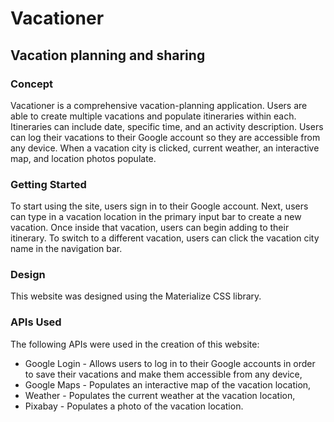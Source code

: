 # Vacationer
## Vacation planning and sharing

### Concept
Vacationer is a comprehensive vacation-planning application. Users are able to create multiple vacations and populate itineraries within each. Itineraries can include date, specific time, and an activity description. Users can log their vacations to their Google account so they are accessible from any device.  When a vacation city is clicked, current weather, an interactive map, and location photos populate. 

### Getting Started
To start using the site, users sign in to their Google account. Next, users can type in a vacation location in the primary input bar to create a new vacation. Once inside that vacation, users can begin adding to their itinerary. To switch to a different vacation, users can click the vacation city name in the navigation bar.

### Design
This website was designed using the Materialize CSS library. 

### APIs Used
The following APIs were used in the creation of this website:
* Google Login - Allows users to log in to their Google accounts in order to save their vacations and make them accessible from any device,
* Google Maps - Populates an interactive map of the vacation location,
* Weather - Populates the current weather at the vacation location,
* Pixabay - Populates a photo of the vacation location.
